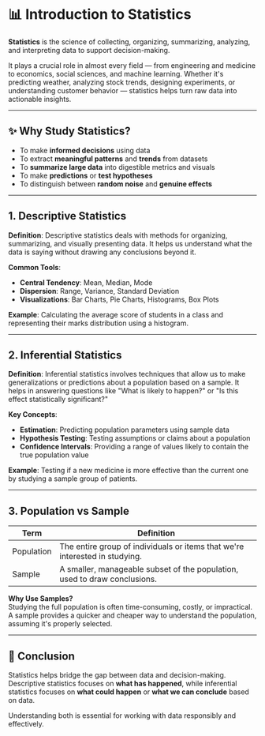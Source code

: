 # 📊 Introduction to Statistics

**Statistics** is the science of collecting, organizing, summarizing, analyzing, and interpreting data to support decision-making.

It plays a crucial role in almost every field — from engineering and medicine to economics, social sciences, and machine learning. Whether it's predicting weather, analyzing stock trends, designing experiments, or understanding customer behavior — statistics helps turn raw data into actionable insights.

---

## ✨ Why Study Statistics?

- To make **informed decisions** using data
- To extract **meaningful patterns** and **trends** from datasets
- To **summarize large data** into digestible metrics and visuals
- To make **predictions** or **test hypotheses**
- To distinguish between **random noise** and **genuine effects**

---

## 1. Descriptive Statistics

**Definition**: Descriptive statistics deals with methods for organizing, summarizing, and visually presenting data. It helps us understand what the data is saying without drawing any conclusions beyond it.

**Common Tools**:
- **Central Tendency**: Mean, Median, Mode
- **Dispersion**: Range, Variance, Standard Deviation
- **Visualizations**: Bar Charts, Pie Charts, Histograms, Box Plots

**Example**: Calculating the average score of students in a class and representing their marks distribution using a histogram.

---

## 2. Inferential Statistics

**Definition**: Inferential statistics involves techniques that allow us to make generalizations or predictions about a population based on a sample. It helps in answering questions like "What is likely to happen?" or "Is this effect statistically significant?"

**Key Concepts**:
- **Estimation**: Predicting population parameters using sample data
- **Hypothesis Testing**: Testing assumptions or claims about a population
- **Confidence Intervals**: Providing a range of values likely to contain the true population value

**Example**: Testing if a new medicine is more effective than the current one by studying a sample group of patients.

---

## 3. Population vs Sample

| Term         | Definition                                                                 |
|--------------|-----------------------------------------------------------------------------|
| Population   | The entire group of individuals or items that we're interested in studying.|
| Sample       | A smaller, manageable subset of the population, used to draw conclusions.  |

**Why Use Samples?**  
Studying the full population is often time-consuming, costly, or impractical. A sample provides a quicker and cheaper way to understand the population, assuming it's properly selected.

---

## 🎯 Conclusion

Statistics helps bridge the gap between data and decision-making.  
Descriptive statistics focuses on **what has happened**, while inferential statistics focuses on **what could happen** or **what we can conclude** based on data.

Understanding both is essential for working with data responsibly and effectively.
